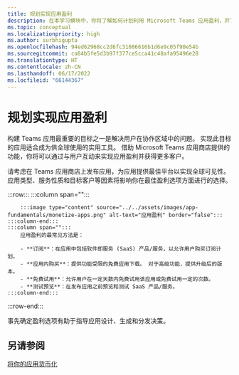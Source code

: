 ```yaml
---
title: 规划实现应用盈利
description: 在本学习模块中，你将了解如何计划利用 Microsoft Teams 应用盈利，并了解实现全球可见性的最佳盈利选项。
ms.topic: conceptual
ms.localizationpriority: high
ms.author: surbhigupta
ms.openlocfilehash: 94ed62968cc2d6fc31086616b1d6e9c05f90e54b
ms.sourcegitcommit: ca84b5fe5d3b97f377ce5cca41c48afa95496e28
ms.translationtype: HT
ms.contentlocale: zh-CN
ms.lasthandoff: 06/17/2022
ms.locfileid: "66144367"
---
```

# <a name="plan-to-monetize-your-app"></a>规划实现应用盈利

构建 Teams 应用最重要的目标之一是解决用户在协作区域中的问题。 实现此目标的应用适合成为供全球使用的实用工具。 借助 Microsoft Teams 应用商店提供的功能，你将可以通过与用户互动来实现应用盈利并获得更多客户。

请考虑在 Teams 应用商店上发布应用，为应用提供最佳平台以实现全球可见性。 应用类型、服务性质和目标客户等因素将影响你在最佳盈利选项方面进行的选择。

:::row:::
    :::column span="":::

        :::image type="content" source="../../assets/images/app-fundamentals/monetize-apps.png" alt-text="应用盈利" border="false":::
    :::column-end:::
    :::column span="":::
        应用盈利的最常见方法是：

        - **订阅**：在应用中包括软件即服务 (SaaS) 产品/服务，以允许用户购买订阅计划。
        - **应用内购买**：提供功能受限的免费应用下载。 对于高级功能，提供升级后的版本。
        - **免费试用**：允许用户在一定天数内免费试用该应用或免费试用一定的次数。
        - **测试预览**：在发布应用之前预览和测试 SaaS 产品/服务。
    :::column-end:::
:::row-end:::

<!--
In addition to these features, Teams store also lets you:

- **Free trials**: Offer your app to users for a time-limited usage, so that users can try the app features for a set number of days or times.
- **Test preview**: Preview and test a SaaS offer before you publish your app.-->

事先确定盈利选项有助于指导应用设计、生成和分发决策。

## <a name="see-also"></a>另请参阅

[将你的应用货币化](../deploy-and-publish/appsource/prepare/monetize-overview.md)
